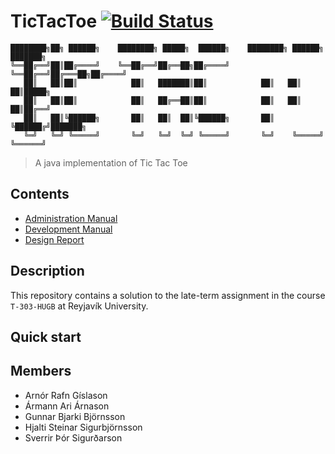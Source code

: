 # TicTacToe [![Build Status](https://travis-ci.org/VerzloBoyz/TicTacToe.svg?branch=master)](https://travis-ci.org/VerzloBoyz/TicTacToe)
```
████████╗██╗ ██████╗    ████████╗ █████╗  ██████╗    ████████╗ ██████╗ ███████╗
╚══██╔══╝██║██╔════╝    ╚══██╔══╝██╔══██╗██╔════╝    ╚══██╔══╝██╔═══██╗██╔════╝
   ██║   ██║██║            ██║   ███████║██║            ██║   ██║   ██║█████╗  
   ██║   ██║██║            ██║   ██╔══██║██║            ██║   ██║   ██║██╔══╝  
   ██║   ██║╚██████╗       ██║   ██║  ██║╚██████╗       ██║   ╚██████╔╝███████╗
   ╚═╝   ╚═╝ ╚═════╝       ╚═╝   ╚═╝  ╚═╝ ╚═════╝       ╚═╝    ╚═════╝ ╚══════╝
```
> A java implementation of Tic Tac Toe

## Contents 

- [Administration Manual](docs/Administration_Manual.md)
- [Development Manual](docs/Development_Manual.md)
- [Design Report](docs/Design_Report.md)

## Description
This repository contains a solution to the late-term assignment in the course `T-303-HUGB` at Reyjavík University. 

## Quick start



## Members
- Arnór Rafn Gíslason
- Ármann Ari Árnason
- Gunnar Bjarki Björnsson
- Hjalti Steinar Sigurbjörnsson
- Sverrir Þór Sigurðarson


